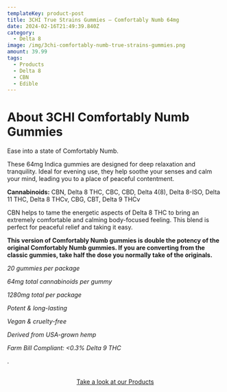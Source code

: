 ```yaml
---
templateKey: product-post
title: 3CHI True Strains Gummies – Comfortably Numb 64mg
date: 2024-02-16T21:49:39.840Z
category:
  - Delta 8
image: /img/3chi-comfortably-numb-true-strains-gummies.png
amount: 39.99
tags:
  - Products
  - Delta 8
  - CBN
  - Edible
---
```

# **A﻿bout 3CHI Comfortably Numb Gummies**

Ease into a state of Comfortably Numb. 

These 64mg Indica gummies are designed for deep relaxation and tranquility. Ideal for evening use, they help soothe your senses and calm your mind, leading you to a place of peaceful contentment. 

**Cannabinoids:** CBN, Delta 8 THC, CBC, CBD, Delta 4(8), Delta 8-ISO, Delta 11 THC, Delta 8 THCv, CBG, CBT, Delta 9 THCv

CBN helps to tame the energetic aspects of Delta 8 THC to bring an extremely comfortable and calming body-focused feeling. This blend is perfect for peaceful relief and taking it easy. 

**This version of Comfortably Numb gummies is double the potency of the original Comfortably Numb gummies. If you are converting from the classic gummies, take half the dose you normally take of the originals.** 

*2﻿0 gummies per package*

*64mg total cannabinoids per gummy*

*1﻿280mg total per package*

*Potent & long-lasting*

*Vegan & cruelty-free*

*Derived from USA-grown hemp*

*Farm Bill Compliant: <0.3% Delta 9 THC*

.

<br>

<Center><a class="link-view-more-products" target="_blank" href="https://capitalamericanshaman.com/products">Take a look at our Products</a></Center>